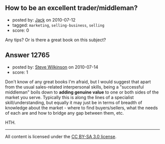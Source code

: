 ## How to be an excellent trader/middleman?

- posted by: [Jack](https://stackexchange.com/users/-1/3751-jack) on 2010-07-12
- tagged: `marketing`, `selling-business`, `selling`
- score: 0

Any tips? Or is there a great book on this subject?


## Answer 12765

- posted by: [Steve Wilkinson](https://stackexchange.com/users/-1/2177-steve-wilkinson) on 2010-07-14
- score: 1

Don't know of any great books I'm afraid, but I would suggest that apart from the usual sales-related interpersonal skills, being a "successful middleman" boils down to **adding genuine value** to one or both sides of the market you serve.  Typically this is along the lines of a specialist skill/understanding, but equally it may just be in terms of breadth of knowledge about the market - where to find buyers/sellers, what the needs of each are and how to bridge any gap between them, etc.

HTH.





---

All content is licensed under the [CC BY-SA 3.0 license](https://creativecommons.org/licenses/by-sa/3.0/).
